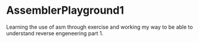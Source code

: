 # AssemblerPlayground1
Learning the use of asm through exercise and working my way to be able to understand reverse engeneering part 1.
